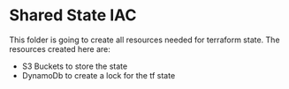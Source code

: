 # Shared State IAC

This folder is going to create all resources needed for terraform state.
The resources created here are:
- S3 Buckets to store the state
- DynamoDb to create a lock for the tf state